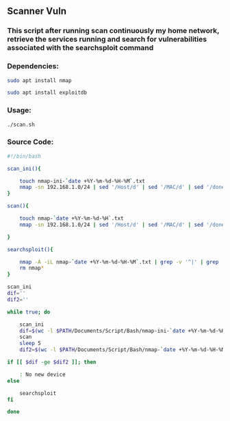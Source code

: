 ## Scanner Vuln


### This script after running scan continuously my home network, retrieve the services running and search for vulnerabilities associated with the searchsploit command


### Dependencies:
```bash
sudo apt install nmap
```
```bash
sudo apt install exploitdb
```

### Usage:
```bash
./scan.sh
```

### Source Code:

```bash
#!/bin/bash

scan_ini(){

	touch nmap-ini-`date +%Y-%m-%d-%H-%M`.txt
	nmap -sn 192.168.1.0/24 | sed '/Host/d' | sed '/MAC/d' | sed '/done/d' | cut -d " " -f 6 | sed -e 's/[()]//g' | grep -v "^$" > nmap-ini-`date +%Y-%m-%d-%H-%M`.txt
}

scan(){

	touch nmap-`date +%Y-%m-%d-%H`.txt
	nmap -sn 192.168.1.0/24 | sed '/Host/d' | sed '/MAC/d' | sed '/done/d' | cut -d " " -f 6 | sed -e 's/[()]//g' | grep -v "^$" > nmap-`date +%Y-%m-%d-%H-%M`.txt

}

searchsploit(){

	nmap -A -iL nmap-`date +%Y-%m-%d-%H-%M`.txt | grep -v '^|' | grep '^[0-9]' | awk '{print $4}' | grep -v "^$" | while read line; do searchsploit "$line " 2>/dev/null | sed '/No Results/d' | grep $line; echo "$line"; done
	rm nmap*
}

scan_ini
dif=''
dif2=''

while true; do

	scan_ini
	dif=$(wc -l $PATH/Documents/Script/Bash/nmap-ini-`date +%Y-%m-%d-%H-%M`.txt | awk '{print $1;}' | head -n 1)
	scan
	sleep 5
	dif2=$(wc -l $PATH/Documents/Script/Bash/nmap-`date +%Y-%m-%d-%H-%M`.txt | awk '{print $1;}' | head -n 1)

if [[ $dif -ge $dif2 ]]; then

	: No new device
else

	searchsploit
fi

done

```
